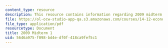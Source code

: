 ```yaml
---
content_type: resource
description: This resource contains information regarding 2009 midterm 1.
file: https://ol-ocw-studio-app-qa.s3.amazonaws.com/courses/14-12-economic-applications-of-game-theory-fall-2012/5646a975f098bd4edf0f418ca9fef5c1_MIT14_12F12_midterm1_2009.pdf
file_type: application/pdf
resourcetype: Document
title: 2009 Midterm 1
uid: 5646a975-f098-bd4e-df0f-418ca9fef5c1
---
```

